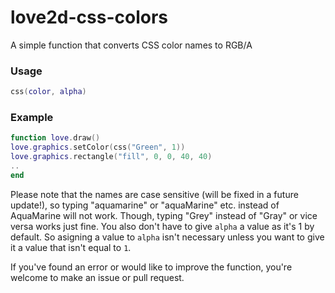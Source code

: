 # love2d-css-colors
 
A simple function that converts CSS color names to RGB/A
<br>
### Usage
```lua
css(color, alpha)
```

### Example
```lua
function love.draw()
love.graphics.setColor(css("Green", 1))
love.graphics.rectangle("fill", 0, 0, 40, 40)
..
end
```

Please note that the names are case sensitive (will be fixed in a future update!), so typing "aquamarine" or "aquaMarine" etc. instead of AquaMarine will not work. Though, typing "Grey" instead of "Gray" or vice versa works just fine. You also don't have to give ``alpha`` a value as it's 1 by default. So asigning a value to ``alpha`` isn't necessary unless you want to give it a value that isn't equal to ``1``.

If you've found an error or would like to improve the function, you're welcome to make an issue or pull request.

